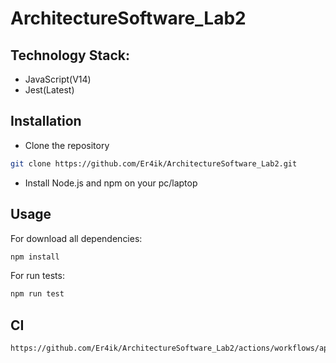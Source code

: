 # ArchitectureSoftware_Lab2

## Technology Stack:
- JavaScript(V14)
- Jest(Latest)

## Installation 

- Clone the repository
```bash
git clone https://github.com/Er4ik/ArchitectureSoftware_Lab2.git 
```

- Install Node.js and npm on your pc/laptop

## Usage 

For download all dependencies: 

```bash
npm install
```

For run tests:

```bash
npm run test
```

## CI

```bash
https://github.com/Er4ik/ArchitectureSoftware_Lab2/actions/workflows/app.yml
```